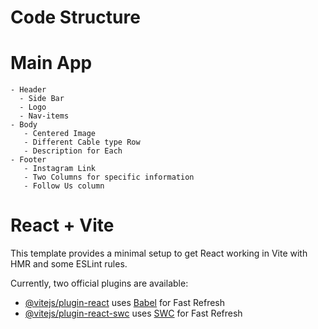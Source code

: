 # Code Structure
  # Main App
    - Header
      - Side Bar
      - Logo
      - Nav-items
    - Body
       - Centered Image
       - Different Cable type Row
       - Description for Each
    - Footer
       - Instagram Link
       - Two Columns for specific information
       - Follow Us column


# React + Vite

This template provides a minimal setup to get React working in Vite with HMR and some ESLint rules.

Currently, two official plugins are available:

- [@vitejs/plugin-react](https://github.com/vitejs/vite-plugin-react/blob/main/packages/plugin-react/README.md) uses [Babel](https://babeljs.io/) for Fast Refresh
- [@vitejs/plugin-react-swc](https://github.com/vitejs/vite-plugin-react-swc) uses [SWC](https://swc.rs/) for Fast Refresh

